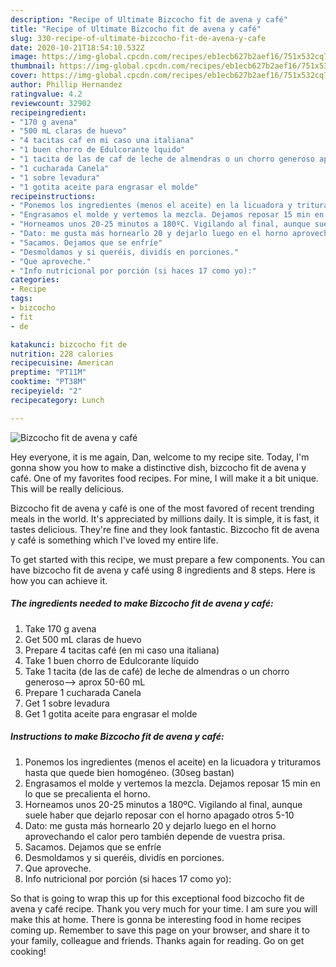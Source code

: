 ```yaml
---
description: "Recipe of Ultimate Bizcocho fit de avena y café"
title: "Recipe of Ultimate Bizcocho fit de avena y café"
slug: 330-recipe-of-ultimate-bizcocho-fit-de-avena-y-cafe
date: 2020-10-21T18:54:10.532Z
image: https://img-global.cpcdn.com/recipes/eb1ecb627b2aef16/751x532cq70/bizcocho-fit-de-avena-y-cafe-foto-principal.jpg
thumbnail: https://img-global.cpcdn.com/recipes/eb1ecb627b2aef16/751x532cq70/bizcocho-fit-de-avena-y-cafe-foto-principal.jpg
cover: https://img-global.cpcdn.com/recipes/eb1ecb627b2aef16/751x532cq70/bizcocho-fit-de-avena-y-cafe-foto-principal.jpg
author: Phillip Hernandez
ratingvalue: 4.2
reviewcount: 32902
recipeingredient:
- "170 g avena"
- "500 mL claras de huevo"
- "4 tacitas caf en mi caso una italiana"
- "1 buen chorro de Edulcorante lquido"
- "1 tacita de las de caf de leche de almendras o un chorro generoso aprox 5060 mL"
- "1 cucharada Canela"
- "1 sobre levadura"
- "1 gotita aceite para engrasar el molde"
recipeinstructions:
- "Ponemos los ingredientes (menos el aceite) en la licuadora y trituramos hasta que quede bien homogéneo. (30seg bastan)"
- "Engrasamos el molde y vertemos la mezcla. Dejamos reposar 15 min en lo que se precalienta el horno."
- "Horneamos unos 20-25 minutos a 180ºC. Vigilando al final, aunque suele haber que dejarlo reposar con el horno apagado otros 5-10"
- "Dato: me gusta más hornearlo 20 y dejarlo luego en el horno aprovechando el calor pero también depende de vuestra prisa."
- "Sacamos. Dejamos que se enfríe"
- "Desmoldamos y si queréis, dividís en porciones."
- "Que aproveche."
- "Info nutricional por porción (si haces 17 como yo):"
categories:
- Recipe
tags:
- bizcocho
- fit
- de

katakunci: bizcocho fit de 
nutrition: 228 calories
recipecuisine: American
preptime: "PT11M"
cooktime: "PT38M"
recipeyield: "2"
recipecategory: Lunch

---
```



![Bizcocho fit de avena y café](https://img-global.cpcdn.com/recipes/eb1ecb627b2aef16/751x532cq70/bizcocho-fit-de-avena-y-cafe-foto-principal.jpg)

Hey everyone, it is me again, Dan, welcome to my recipe site. Today, I'm gonna show you how to make a distinctive dish, bizcocho fit de avena y café. One of my favorites food recipes. For mine, I will make it a bit unique. This will be really delicious.

Bizcocho fit de avena y café is one of the most favored of recent trending meals in the world. It's appreciated by millions daily. It is simple, it is fast, it tastes delicious. They're fine and they look fantastic. Bizcocho fit de avena y café is something which I've loved my entire life.




To get started with this recipe, we must prepare a few components. You can have bizcocho fit de avena y café using 8 ingredients and 8 steps. Here is how you can achieve it.

<!--inarticleads1-->

##### The ingredients needed to make Bizcocho fit de avena y café:

1. Take 170 g avena
1. Get 500 mL claras de huevo
1. Prepare 4 tacitas café (en mi caso una italiana)
1. Take 1 buen chorro de Edulcorante líquido
1. Take 1 tacita (de las de café) de leche de almendras o un chorro generoso—&gt; aprox 50-60 mL
1. Prepare 1 cucharada Canela
1. Get 1 sobre levadura
1. Get 1 gotita aceite para engrasar el molde




<!--inarticleads2-->

##### Instructions to make Bizcocho fit de avena y café:

1. Ponemos los ingredientes (menos el aceite) en la licuadora y trituramos hasta que quede bien homogéneo. (30seg bastan)
1. Engrasamos el molde y vertemos la mezcla. Dejamos reposar 15 min en lo que se precalienta el horno.
1. Horneamos unos 20-25 minutos a 180ºC. Vigilando al final, aunque suele haber que dejarlo reposar con el horno apagado otros 5-10
1. Dato: me gusta más hornearlo 20 y dejarlo luego en el horno aprovechando el calor pero también depende de vuestra prisa.
1. Sacamos. Dejamos que se enfríe
1. Desmoldamos y si queréis, dividís en porciones.
1. Que aproveche.
1. Info nutricional por porción (si haces 17 como yo):




So that is going to wrap this up for this exceptional food bizcocho fit de avena y café recipe. Thank you very much for your time. I am sure you will make this at home. There is gonna be interesting food in home recipes coming up. Remember to save this page on your browser, and share it to your family, colleague and friends. Thanks again for reading. Go on get cooking!
